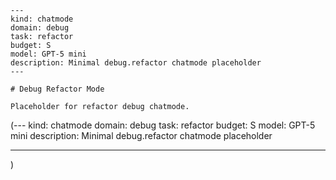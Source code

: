 ```chatmode
---
kind: chatmode
domain: debug
task: refactor
budget: S
model: GPT-5 mini
description: Minimal debug.refactor chatmode placeholder
---

# Debug Refactor Mode

Placeholder for refactor debug chatmode.

```

(---
kind: chatmode
domain: debug
task: refactor
budget: S
model: GPT-5 mini
description: Minimal debug.refactor chatmode placeholder

---

)
